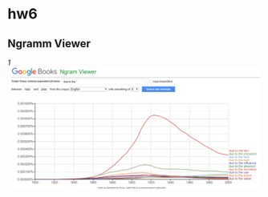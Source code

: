 # hw6
## Ngramm Viewer
_1_
![1](https://github.com/Valerikfedorova/hw6/blob/master/1%D0%B7%D0%B0%D0%B4%D0%B0%D0%BD%D0%B8%D0%B5.PNG)




